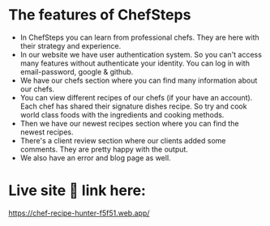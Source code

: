 # The features of ChefSteps

- In ChefSteps you can learn from professional chefs. They are here with their strategy and experience.
- In our website we have user authentication system. So you can't access many features without authenticate your identity. You can log in with email-password, google & github.
- We have our chefs section where you can find many information about our chefs.
- You can view different recipes of our chefs (if your have an account). Each chef has shared their signature dishes recipe. So try and cook world class foods with the ingredients and cooking methods.
- Then we have our newest recipes section where you can find the newest recipes.
- There's a client review section where our clients added some comments. They are pretty happy with the output.
- We also have an error and blog page as well.

# Live site 🔗 link here:

https://chef-recipe-hunter-f5f51.web.app/
